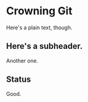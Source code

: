 # Crowning Git

Here's a plain text, though. 

## Here's a subheader. 

Another one. 

## Status

Good.

